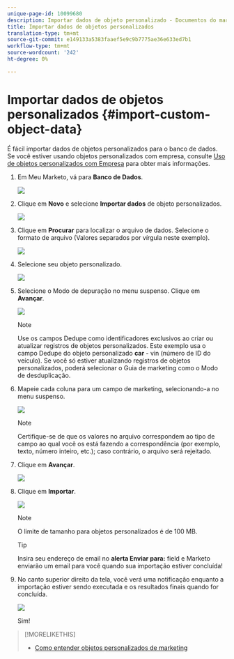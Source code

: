 ```yaml
---
unique-page-id: 10099680
description: Importar dados de objeto personalizado - Documentos do marketing - Documentação do produto
title: Importar dados de objetos personalizados
translation-type: tm+mt
source-git-commit: e149133a5383faaef5e9c9b7775ae36e633ed7b1
workflow-type: tm+mt
source-wordcount: '242'
ht-degree: 0%

---
```



# Importar dados de objetos personalizados {#import-custom-object-data}

É fácil importar dados de objetos personalizados para o banco de dados. Se você estiver usando objetos personalizados com empresa, consulte [Uso de objetos personalizados com Empresa](http://docs.marketo.com/display/DOCS/Understanding+Marketo+Custom+Objects#UnderstandingMarketoCustomObjects-customcompanyUsingCustomObjectswithCompanies) para obter mais informações.

1. Em Meu Marketo, vá para **Banco de Dados**.

   ![](assets/db-1.png)

1. Clique em **Novo** e selecione **Importar dados** de objeto personalizados.

   ![](assets/image2016-4-7-10-6-54.png)

1. Clique em **Procurar** para localizar o arquivo de dados. Selecione o formato de arquivo (Valores separados por vírgula neste exemplo).

   ![](assets/image2016-4-13-14-3a21-3a53.png)

1. Selecione seu objeto personalizado.

   ![](assets/image2016-4-13-14-3a24-3a54.png)

1. Selecione o Modo de depuração no menu suspenso. Clique em **Avançar**.

   ![](assets/image2016-4-13-14-3a28-3a7.png)

   >[!NOTE]
   >
   >Use os campos Dedupe como identificadores exclusivos ao criar ou atualizar registros de objetos personalizados. Este exemplo usa o campo Dedupe do objeto personalizado **car** - vin (número de ID do veículo). Se você só estiver atualizando registros de objetos personalizados, poderá selecionar o Guia de marketing como o Modo de desduplicação.

1. Mapeie cada coluna para um campo de marketing, selecionando-a no menu suspenso.

   ![](assets/image2016-4-13-14-3a36-3a57.png)

   >[!NOTE]
   >
   >Certifique-se de que os valores no arquivo correspondem ao tipo de campo ao qual você os está fazendo a correspondência (por exemplo, texto, número inteiro, etc.); caso contrário, o arquivo será rejeitado.

1. Clique em **Avançar**.

   ![](assets/image2016-4-13-14-3a38-3a41.png)

1. Clique em **Importar**.

   ![](assets/image2016-4-7-13-3a15-3a9.png)

   >[!NOTE]
   >
   >O limite de tamanho para objetos personalizados é de 100 MB.

   >[!TIP]
   >
   >Insira seu endereço de email no **alerta Enviar para:** field e Marketo enviarão um email para você quando sua importação estiver concluída!

1. No canto superior direito da tela, você verá uma notificação enquanto a importação estiver sendo executada e os resultados finais quando for concluída.

   ![](assets/image2016-4-13-14-3a41-3a1.png)

   Sim!

>[!MORELIKETHIS]
>
>* [Como entender objetos personalizados de marketing](understanding-marketo-custom-objects.md)

>



